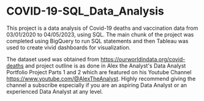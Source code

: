 # COVID-19-SQL_Data_Analysis

This project is a data analysis of Covid-19 deaths and vaccination data from 03/01/2020 to 04/05/2023, using SQL. The main chunk of the project was completed using BigQuery to run SQL statements and then Tableau was used to create vivid dashboards for visualization. 

The dataset used was obtained from https://ourworldindata.org/covid-deaths and project outline is as done in Alex the Analyst's Data Analyst Portfolio Project Parts 1 and 2 which are featured on his Youtube Channel https://www.youtube.com/@AlexTheAnalyst. Highly recommend giving the channel a subscribe especially if you are an aspiring Data Analyst or an experienced Data Analyst at any level.
